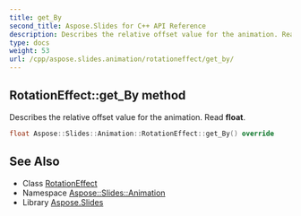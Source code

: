 ```yaml
---
title: get_By
second_title: Aspose.Slides for C++ API Reference
description: Describes the relative offset value for the animation. Read float.
type: docs
weight: 53
url: /cpp/aspose.slides.animation/rotationeffect/get_by/
---
```

## RotationEffect::get_By method


Describes the relative offset value for the animation. Read **float**.

```cpp
float Aspose::Slides::Animation::RotationEffect::get_By() override
```

## See Also

* Class [RotationEffect](../)
* Namespace [Aspose::Slides::Animation](../../)
* Library [Aspose.Slides](../../../)

